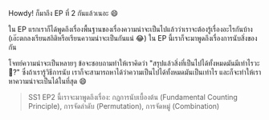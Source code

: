 Howdy! ก็มาถึง EP ที่ 2 กันแล้วเนอะ 😄

ใน EP แรกเราก็ได้พูดถึงเรื่องพื้นฐานของเรื่องความน่าจะเป็นไปแล้วว่าเราจะต้องรู้เรื่องอะไรกันบ้าง (เอ๊ะตกลงเรียนสถิติหรือเรียนความน่าจะเป็นกันแน่ 😂) ใน EP นี้เราก็จะมาพูดถึงเรื่องการนับสิ่งของกัน

โจทย์ความน่าจะเป็นหลายๆ ข้อจะชอบถามทำให้เราคิดว่า "สรุปแล้วสิ่งที่เป็นไปได้ทั้งหมดมันมีเท่าไรวะ 🤔?" ซึ่งถ้าเรารู้วิธีการนับ เราก็จะสามารถหาได้ว่าความเป็นไปได้ทั้งหมดมันเป็นเท่าไร และก็จะทำให้เราหาความน่าจะเป็นได้ในที่สุด 😄

> SS1 EP2 นี้เราจะมาพูดถึงเรื่อง: กฎการนับเบื้องต้น (Fundamental Counting Principle), การจัดลำดับ (Permutation), การจัดหมู่ (Combination)
